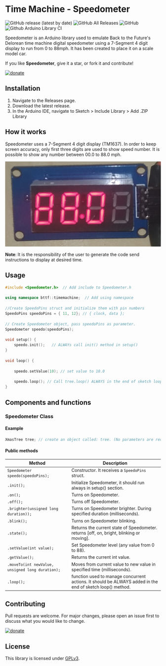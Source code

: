 # Time Machine - Speedometer

![GitHub release (latest by date)](https://img.shields.io/github/v/release/Zerfoinder/TimeMachine_Speedometer)
![GitHub All Releases](https://img.shields.io/github/downloads/Zerfoinder/TimeMachine_Speedometer/total)
![GitHub](https://img.shields.io/github/license/Zerfoinder/TimeMachine_Speedometer)
![Github Arduino Library CI](https://github.com/Zerfoinder/TimeMachine_Speedometer/workflows/Github%20Arduino%20Library%20CI/badge.svg)

Speedometer is an Arduino library used to emulate Back to the Future's Delorean time machine digital speedometer using a 7-Segment 4 digit display to run from 0 to 88mph.
It has been created to place it on a scale model car.

If you like **Speedometer**, give it a star, or fork it and contribute!

[![donate](https://img.shields.io/badge/donate-PayPal-blue.svg)](https://paypal.me/zerfoinder)

## Installation

1. Navigate to the Releases page.
1. Download the latest release.
1. In the Arduino IDE, navigate to Sketch > Include Library > Add .ZIP Library

## How it works

Speedometer uses a 7-Segment 4 digit display (TM1637). In order to keep screen accuracy, only first three digits are used to show speed number.
It is possible to show any number between 00.0 to 88.0 mph.

![image info](./extras/7-segment-display.jpeg)

**Note**: It is the responsibility of the user to generate the code send instructions to display at desired time.

## Usage

```C++
#include <Speedometer.h>  // Add include to Speedometer.h

using namespace bttf::timemachine;  // Add using namespace

//Create SpeedoPins struct and initialize them with pin numbers
SpeedoPins speedoPins = { 11, 12}; // { clock, data };

// Create Speedometer object, pass speedoPins as parameter.
Speedometer speedo(speedoPins);

void setup() {
    speedo.init();   // ALWAYs call init() method in setup()
}

void loop() {

    speedo.setValue(10); // set value to 10.0

    speedo.loop(); // Call tree.loop() ALWAYS in the end of sketch loop().
}
```

## Components and functions

### Speedometer Class

#### Example

```C++
XmasTree tree; // create an object called: tree. (No parameters are required).
```

#### Public methods

| Method | Description |
| ---------- | ----------- |
| `Speedometer speedo(speedoPins);` | Constructor. It receives a `SpeedoPins` struct. |
| `.init();` | Initialize Speedometer, it should run always in setup() section. |
| `.on();`   | Turns on Speedometer. |
| `.off();`  | Turns off Speedometer. |
| `.brighter(unsigned long duration));`  | Turns on Speedometer brighter. During specified duration (milliseconds). |
| `.blink();`  | Turns on Speedometer blinking. |
| `.state();`    | Returns the current state of Speedometer. returns [off, on, bright, blinking or moving]. |
| `.setValue(int value);`    | Set Speedometer level (any value from 0 to 88). |
| `.getValue();`    | Returns the current int value. |
| `.moveTo(int newValue, unsigned long duration);`    | Moves from current value to new value in specified time (milliseconds). |
| `.loop();`    | function used to manage concurrent actions. It should be ALWAYS added in the end of sketch loop() method. |

## Contributing

Pull requests are welcome. For major changes, please open an issue first to discuss what you would like to change.

[![donate](https://img.shields.io/badge/donate-PayPal-blue.svg)](https://paypal.me/zerfoinder)

## License

This library is licensed under [GPLv3](https://www.gnu.org/licenses/quick-guide-gplv3.html).
